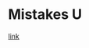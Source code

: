 <!DOCTYPE html>
<html>

<body>

<h1>Mistakes U</h1>

[link](https://github.com/reedjohnston/reedjohnston.github.io/blob/master/wheelie.html)

</body>
</html>

